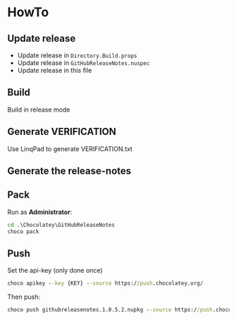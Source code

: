 # HowTo

## Update release
- Update release in `Directory.Build.props`
- Update release in `GitHubReleaseNotes.nuspec`
- Update release in this file

## Build
Build in release mode

## Generate VERIFICATION
Use LinqPad to generate VERIFICATION.txt

## Generate the release-notes

## Pack
Run as **Administrator**:
``` cmd
cd .\Chocolatey\GitHubReleaseNotes
choco pack
```

## Push
Set the api-key (only done once)
``` cmd
choco apikey --key {KEY} --source https://push.chocolatey.org/
```

Then push:
``` cmd
choco push githubreleasenotes.1.0.5.2.nupkg --source https://push.chocolatey.org/
```